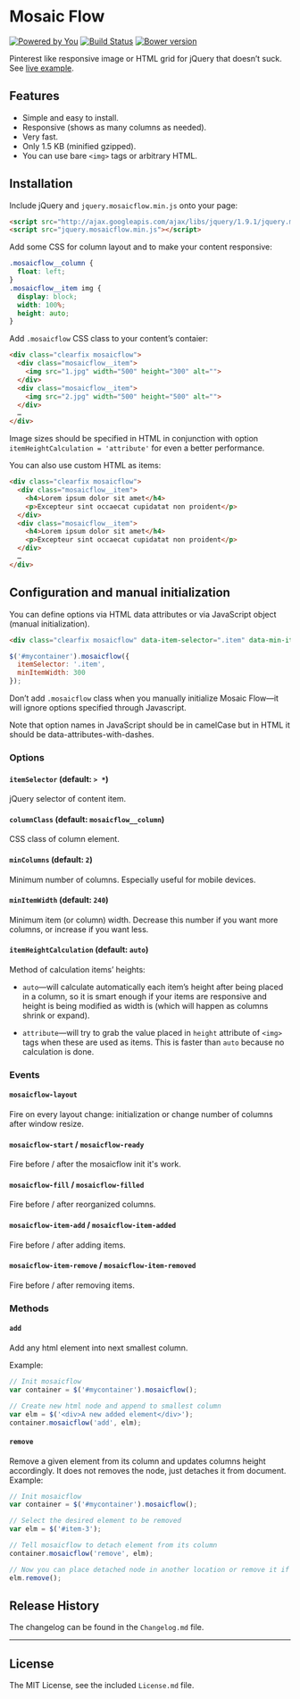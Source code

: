 # Mosaic Flow

[![Powered by You](http://sapegin.github.io/powered-by-you/badge.svg)](http://sapegin.github.io/powered-by-you/)
[![Build Status](https://travis-ci.org/sapegin/jquery.mosaicflow.svg)](https://travis-ci.org/sapegin/jquery.mosaicflow)
[![Bower version](https://badge.fury.io/bo/jquery.mosaicflow.svg)](http://badge.fury.io/bo/jquery.mosaicflow)

Pinterest like responsive image or HTML grid for jQuery that doesn’t suck. See [live example](http://sapegin.github.com/jquery.mosaicflow/).


## Features

- Simple and easy to install.
- Responsive (shows as many columns as needed).
- Very fast.
- Only 1.5 KB (minified gzipped).
- You can use bare `<img>` tags or arbitrary HTML.


## Installation

Include jQuery and `jquery.mosaicflow.min.js` onto your page:

```html
<script src="http://ajax.googleapis.com/ajax/libs/jquery/1.9.1/jquery.min.js"></script>
<script src="jquery.mosaicflow.min.js"></script>
```

Add some CSS for column layout and to make your content responsive:

```css
.mosaicflow__column {
  float: left;
}
.mosaicflow__item img {
  display: block;
  width: 100%;
  height: auto;
}
```

Add `.mosaicflow` CSS class to your content’s contaier:

```html
<div class="clearfix mosaicflow">
  <div class="mosaicflow__item">
    <img src="1.jpg" width="500" height="300" alt="">
  </div>
  <div class="mosaicflow__item">
    <img src="2.jpg" width="500" height="500" alt="">
  </div>
  …
</div>
```

Image sizes should be specified in HTML in conjunction with option `itemHeightCalculation = 'attribute'` for even a better performance.


You can also use custom HTML as items:

```html
<div class="clearfix mosaicflow">
  <div class="mosaicflow__item">
    <h4>Lorem ipsum dolor sit amet</h4>
    <p>Excepteur sint occaecat cupidatat non proident</p>
  </div>
  <div class="mosaicflow__item">
    <h4>Lorem ipsum dolor sit amet</h4>
    <p>Excepteur sint occaecat cupidatat non proident</p>
  </div>
  …
</div>
```



## Configuration and manual initialization

You can define options via HTML data attributes or via JavaScript object (manual initialization).

```html
<div class="clearfix mosaicflow" data-item-selector=".item" data-min-item-width="300">
```

```javascript
$('#mycontainer').mosaicflow({
  itemSelector: '.item',
  minItemWidth: 300
});
```

Don’t add `.mosaicflow` class when you manually initialize Mosaic Flow—it will ignore options specified through Javascript.

Note that option names in JavaScript should be in camelCase but in HTML it should be data-attributes-with-dashes.


### Options

#### `itemSelector` (default: `> *`)

jQuery selector of content item.

#### `columnClass` (default: `mosaicflow__column`)

CSS class of column element.

#### `minColumns` (default: `2`)

Minimum number of columns. Especially useful for mobile devices.

#### `minItemWidth` (default: `240`)

Minimum item (or column) width. Decrease this number if you want more columns, or increase if you want less.

#### `itemHeightCalculation` (default: `auto`)

Method of calculation items’ heights:

* `auto`—will calculate automatically each item’s height after being placed in a column, so it is smart enough if your items are responsive and height is being modified as width is (which will happen as columns shrink or expand).

* `attribute`—will try to grab the value placed in `height` attribute of `<img>` tags when these are used as items. This is faster than `auto` because no calculation is done.


### Events

#### `mosaicflow-layout`

Fire on every layout change: initialization or change number of columns after window resize.

#### `mosaicflow-start` / `mosaicflow-ready`

Fire before / after the mosaicflow init it's work.

#### `mosaicflow-fill` / `mosaicflow-filled`

Fire before / after reorganized columns.

#### `mosaicflow-item-add` / `mosaicflow-item-added`

Fire before / after adding items.

#### `mosaicflow-item-remove` / `mosaicflow-item-removed`

Fire before / after removing items.


### Methods

#### `add`

Add any html element into next smallest column.

Example:

```javascript
// Init mosaicflow
var container = $('#mycontainer').mosaicflow();

// Create new html node and append to smallest column
var elm = $('<div>A new added element</div>');
container.mosaicflow('add', elm);
```

#### `remove`

Remove a given element from its column and updates columns height accordingly. It does not removes the node, just detaches it from document.
Example:

```javascript
// Init mosaicflow
var container = $('#mycontainer').mosaicflow();

// Select the desired element to be removed
var elm = $('#item-3');

// Tell mosaicflow to detach element from its column
container.mosaicflow('remove', elm);

// Now you can place detached node in another location or remove it if you don't need it anymore.
elm.remove();
```


## Release History

The changelog can be found in the `Changelog.md` file.

---

## License

The MIT License, see the included `License.md` file.
